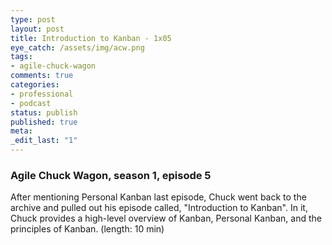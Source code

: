 ```yaml
---
type: post
layout: post
title: Introduction to Kanban - 1x05
eye_catch: /assets/img/acw.png
tags:
- agile-chuck-wagon
comments: true
categories:
- professional
- podcast
status: publish
published: true
meta:
_edit_last: "1"
---
```


### Agile Chuck Wagon, season 1, episode 5

After mentioning Personal Kanban last episode, Chuck went back to the archive and pulled out his episode called, "Introduction to Kanban". In it, Chuck provides a high-level overview of Kanban, Personal Kanban, and the principles of Kanban. (length: 10 min)

